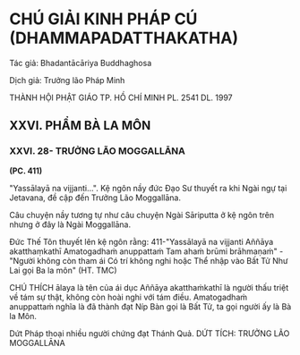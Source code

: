# CHÚ GIẢI KINH PHÁP CÚ (DHAMMAPADATTHAKATHA)

Tác giả: Bhadantācāriya Buddhaghosa

Dịch giả: Trưởng lão Pháp Minh

THÀNH HỘI PHẬT GIÁO TP. HỒ CHÍ MINH
PL. 2541 DL. 1997

## XXVI. PHẨM BÀ LA MÔN

### XXVI. 28- TRƯỞNG LÃO MOGGALLĀNA

**(PC. 411)**

"Yassālayā na vijjanti...". Kệ ngôn nầy đức Đạo Sư thuyết ra khi Ngài ngự tại Jetavana, đề cập đến Trưởng Lão Moggallāna.

Câu chuyện nầy tương tự như câu chuyện Ngài Sāriputta ở kệ ngôn trên nhưng ở đây là Ngài
Moggallāna.

Đức Thế Tôn thuyết lên kệ ngôn rằng: 411-"Yassālayā na vijjanti
Aññāya akatthaṃkathī
Amatogadhaṁ anuppattaṁ
Tam ahaṁ brūmi brāhmaṇaṁ" -"Người không còn tham ái
Có trí không nghi hoặc
Thể nhập vào Bất Tử
Như Lai gọi Ba la môn" (HT. TMC)

CHÚ THÍCH ālaya là tên của ái dục
Aññāya akatthaṁkathī là người thấu triệt về tám sự thật, không còn hoài nghi với tám điều.
Amatogadhaṁ anuppattaṁ nghĩa là đã thành đạt Níp Bàn gọi là Bất Tử, ta gọi người ấy là Bà la
Môn.

Dứt Pháp thoại nhiều người chứng đạt Thánh Quả.
DỨT TÍCH: TRƯỞNG LÃO MOGGALLĀNA
